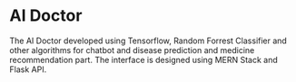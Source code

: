 # AI Doctor
 The AI Doctor developed using Tensorflow, Random Forrest Classifier and other algorithms for chatbot and disease prediction and medicine recommendation part.  The interface is designed using MERN Stack and Flask API.
